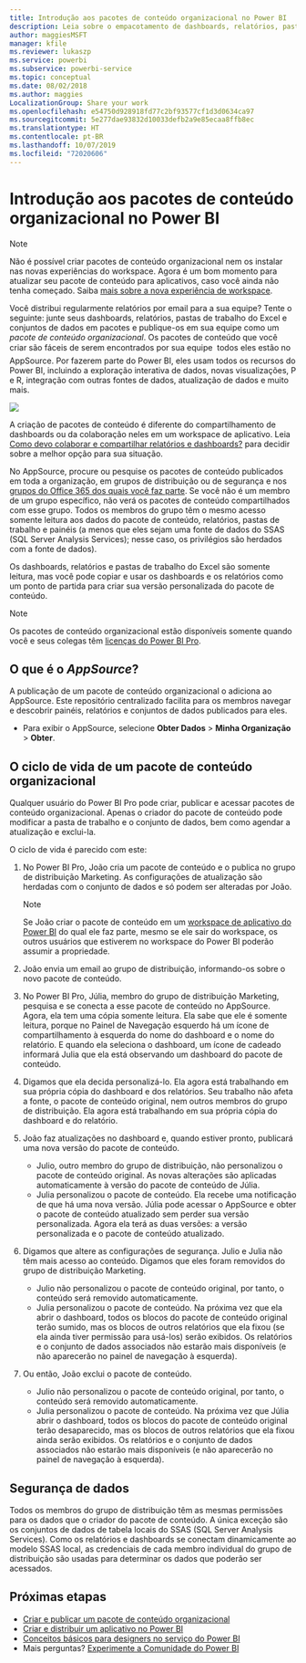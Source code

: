 ```yaml
---
title: Introdução aos pacotes de conteúdo organizacional no Power BI
description: Leia sobre o empacotamento de dashboards, relatórios, pastas de trabalho do Excel e conjuntos de dados em pacotes de conteúdo organizacional, que você pode compartilhar com seus colegas de trabalho.
author: maggiesMSFT
manager: kfile
ms.reviewer: lukaszp
ms.service: powerbi
ms.subservice: powerbi-service
ms.topic: conceptual
ms.date: 08/02/2018
ms.author: maggies
LocalizationGroup: Share your work
ms.openlocfilehash: e54750d928918fd77c2bf93577cf1d3d0634ca97
ms.sourcegitcommit: 5e277dae93832d10033defb2a9e85ecaa8ffb8ec
ms.translationtype: HT
ms.contentlocale: pt-BR
ms.lasthandoff: 10/07/2019
ms.locfileid: "72020606"
---
```

# <a name="intro-to-organizational-content-packs-in-power-bi"></a>Introdução aos pacotes de conteúdo organizacional no Power BI
> [!NOTE]
> Não é possível criar pacotes de conteúdo organizacional nem os instalar nas novas experiências do workspace. Agora é um bom momento para atualizar seu pacote de conteúdo para aplicativos, caso você ainda não tenha começado. Saiba [mais sobre a nova experiência de workspace](service-create-the-new-workspaces.md).
> 

Você distribui regularmente relatórios por email para a sua equipe? Tente o seguinte: junte seus dashboards, relatórios, pastas de trabalho do Excel e conjuntos de dados em pacotes e publique-os em sua equipe como um *pacote de conteúdo organizacional*. Os pacotes de conteúdo que você criar são fáceis de serem encontrados por sua equipe &#151; todos eles estão no AppSource. Por fazerem parte do Power BI, eles usam todos os recursos do Power BI, incluindo a exploração interativa de dados, novas visualizações, P e R, integração com outras fontes de dados, atualização de dados e muito mais.

![](media/service-organizational-content-pack-introduction/power-bi-org-content-packs.png)

A criação de pacotes de conteúdo é diferente do compartilhamento de dashboards ou da colaboração neles em um workspace de aplicativo. Leia [Como devo colaborar e compartilhar relatórios e dashboards?](service-how-to-collaborate-distribute-dashboards-reports.md) para decidir sobre a melhor opção para sua situação. 

No AppSource, procure ou pesquise os pacotes de conteúdo publicados em toda a organização, em grupos de distribuição ou de segurança e nos [grupos do Office 365 dos quais você faz parte](https://support.office.com/article/Create-a-group-in-Office-365-7124dc4c-1de9-40d4-b096-e8add19209e9). Se você não é um membro de um grupo específico, não verá os pacotes de conteúdo compartilhados com esse grupo. Todos os membros do grupo têm o mesmo acesso somente leitura aos dados do pacote de conteúdo, relatórios, pastas de trabalho e painéis (a menos que eles sejam uma fonte de dados do SSAS (SQL Server Analysis Services); nesse caso, os privilégios são herdados com a fonte de dados).

Os dashboards, relatórios e pastas de trabalho do Excel são somente leitura, mas você pode copiar e usar os dashboards e os relatórios como um ponto de partida para criar sua versão personalizada do pacote de conteúdo.

> [!NOTE]
> Os pacotes de conteúdo organizacional estão disponíveis somente quando você e seus colegas têm [licenças do Power BI Pro](service-features-license-type.md).
> 
> 

## <a name="what-is-appsource"></a>O que é o *AppSource*?
A publicação de um pacote de conteúdo organizacional o adiciona ao AppSource.  Este repositório centralizado facilita para os membros navegar e descobrir painéis, relatórios e conjuntos de dados publicados para eles.  

* Para exibir o AppSource, selecione **Obter Dados** > **Minha Organização** > **Obter**.

## <a name="the-life-cycle-of-an-organizational-content-pack"></a>O ciclo de vida de um pacote de conteúdo organizacional
Qualquer usuário do Power BI Pro pode criar, publicar e acessar pacotes de conteúdo organizacional. Apenas o criador do pacote de conteúdo pode modificar a pasta de trabalho e o conjunto de dados, bem como agendar a atualização e exclui-la.

O ciclo de vida é parecido com este:

1. No Power BI Pro, João cria um pacote de conteúdo e o publica no grupo de distribuição Marketing. As configurações de atualização são herdadas com o conjunto de dados e só podem ser alteradas por João.
   
   > [!NOTE]
   > Se João criar o pacote de conteúdo em um [workspace de aplicativo do Power BI](service-create-distribute-apps.md) do qual ele faz parte, mesmo se ele sair do workspace, os outros usuários que estiverem no workspace do Power BI poderão assumir a propriedade.
   > 
   > 
2. João envia um email ao grupo de distribuição, informando-os sobre o novo pacote de conteúdo.
3. No Power BI Pro, Júlia, membro do grupo de distribuição Marketing, pesquisa e se conecta a esse pacote de conteúdo no AppSource. Agora, ela tem uma cópia somente leitura. Ela sabe que ele é somente leitura, porque no Painel de Navegação esquerdo há um ícone de compartilhamento à esquerda do nome do dashboard e o nome do relatório. E quando ela seleciona o dashboard, um ícone de cadeado informará Julia que ela está observando um dashboard do pacote de conteúdo. 
4. Digamos que ela decida personalizá-lo. Ela agora está trabalhando em sua própria cópia do dashboard e dos relatórios. Seu trabalho não afeta a fonte, o pacote de conteúdo original, nem outros membros do grupo de distribuição. Ela agora está trabalhando em sua própria cópia do dashboard e do relatório.
5. João faz atualizações no dashboard e, quando estiver pronto, publicará uma nova versão do pacote de conteúdo.
   
   * Julio, outro membro do grupo de distribuição, não personalizou o pacote de conteúdo original. As novas alterações são aplicadas automaticamente à versão do pacote de conteúdo de Júlia.  
   * Julia personalizou o pacote de conteúdo. Ela recebe uma notificação de que há uma nova versão.  Júlia pode acessar o AppSource e obter o pacote de conteúdo atualizado sem perder sua versão personalizada. Agora ela terá as duas versões: a versão personalizada e o pacote de conteúdo atualizado.
6. Digamos que altere as configurações de segurança. Julio e Julia não têm mais acesso ao conteúdo. Digamos que eles foram removidos do grupo de distribuição Marketing.
   
   * Julio não personalizou o pacote de conteúdo original, por tanto, o conteúdo será removido automaticamente. 
   * Julia personalizou o pacote de conteúdo. Na próxima vez que ela abrir o dashboard, todos os blocos do pacote de conteúdo original terão sumido, mas os blocos de outros relatórios que ela fixou (se ela ainda tiver permissão para usá-los) serão exibidos. Os relatórios e o conjunto de dados associados não estarão mais disponíveis (e não aparecerão no painel de navegação à esquerda).
7. Ou então, João exclui o pacote de conteúdo.
   
   * Julio não personalizou o pacote de conteúdo original, por tanto, o conteúdo será removido automaticamente. 
   * Julia personalizou o pacote de conteúdo. Na próxima vez que Júlia abrir o dashboard, todos os blocos do pacote de conteúdo original terão desaparecido, mas os blocos de outros relatórios que ela fixou ainda serão exibidos. Os relatórios e o conjunto de dados associados não estarão mais disponíveis (e não aparecerão no painel de navegação à esquerda).

## <a name="data-security"></a>Segurança de dados
Todos os membros do grupo de distribuição têm as mesmas permissões para os dados que o criador do pacote de conteúdo. A única exceção são os conjuntos de dados de tabela locais do SSAS (SQL Server Analysis Services). Como os relatórios e dashboards se conectam dinamicamente ao modelo SSAS local, as credenciais de cada membro individual do grupo de distribuição são usadas para determinar os dados que poderão ser acessados.

## <a name="next-steps"></a>Próximas etapas
* [Criar e publicar um pacote de conteúdo organizacional](service-organizational-content-pack-create-and-publish.md)
* [Criar e distribuir um aplicativo no Power BI](service-create-distribute-apps.md) 
* [Conceitos básicos para designers no serviço do Power BI](service-basic-concepts.md)
* Mais perguntas? [Experimente a Comunidade do Power BI](http://community.powerbi.com/)

